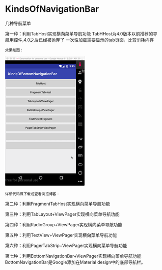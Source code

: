 # KindsOfNavigationBar
几种导航菜单


第一种：利用TabHost实现横向菜单导航功能
    TabHHost为4.0版本以前推荐的导航用控件,4.0之后已经被抛弃了
    一次性加载需要显示的tab页面，比较消耗内存

    效果如图：
   ![image](https://github.com/cc0819/KindsOfNavigationBar/blob/master/app/art/tabhost.gif)
   

    详细代码课下载或查看浏览博客：

   

第二种：利用FragmentTabHost实现横向菜单导航功能



第三种：利用TabLayout+ViewPager实现横向菜单导航功能



第四种：利用RadioGroup+ViewPager实现横向菜单导航功能



第五种：利用TextView+ViewPager实现横向菜单导航功能



第六种：利用PagerTabStrip+ViewPager实现横向菜单导航功能


第七种：利用BottomNavigationBar+ViewPager实现横向菜单导航功能
    BottomNavigationBar是Google添加在Material design中的底部导航栏。






